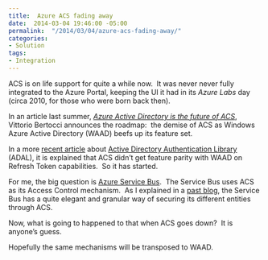 ```yaml
---
title:  Azure ACS fading away
date:  2014-03-04 19:46:00 -05:00
permalink:  "/2014/03/04/azure-acs-fading-away/"
categories:
- Solution
tags:
- Integration
---
```

<p>ACS is on life support for quite a while now.&#160; It was never never fully integrated to the Azure Portal, keeping the UI it had in its <em>Azure Labs</em> day (circa 2010, for those who were born back then).</p>  <p>In an article last summer, <em><a href="http://blogs.technet.com/b/ad/archive/2013/06/22/azure-active-directory-is-the-future-of-acs.aspx">Azure Active Directory is the future of ACS</a></em>, Vittorio Bertocci announces the roadmap:&#160; the demise of ACS as Windows Azure Active Directory (WAAD) beefs up its feature set.</p>  <p>In a more <a href="http://www.cloudidentity.com/blog/2014/02/26/a-developer-preview-of-the-active-directory-authentication-library-adal-v2/">recent article</a> about <a href="http://msdn.microsoft.com/en-us/library/windowsazure/jj573266.aspx">Active Directory Authentication Library</a> (ADAL), it is explained that ACS didn’t get feature parity with WAAD on Refresh Token capabilities.&#160; So it has started.</p>  <p>For me, the big question is <a href="http://msdn.microsoft.com/en-us/library/windowsazure/ee732537.aspx">Azure Service Bus</a>.&#160; The Service Bus uses ACS as its Access Control mechanism.&#160; As I explained in a <a href="http://vincentlauzon.wordpress.com/2013/12/04/securing-azure-messaging-service-bus-access/">past blog</a>, the Service Bus has a quite elegant and granular way of securing its different entities through ACS.</p>  <p>Now, what is going to happened to that when ACS goes down?&#160; It is anyone’s guess.</p>  <p>Hopefully the same mechanisms will be transposed to WAAD.</p>